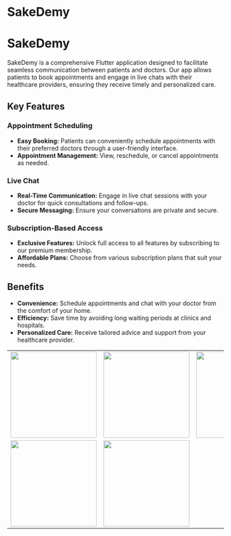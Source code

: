 # SakeDemy
# SakeDemy

SakeDemy is a comprehensive Flutter application designed to facilitate seamless communication between patients and doctors. Our app allows patients to book appointments and engage in live chats with their healthcare providers, ensuring they receive timely and personalized care.

## Key Features

### Appointment Scheduling
- **Easy Booking:** Patients can conveniently schedule appointments with their preferred doctors through a user-friendly interface.
- **Appointment Management:** View, reschedule, or cancel appointments as needed.

### Live Chat
- **Real-Time Communication:** Engage in live chat sessions with your doctor for quick consultations and follow-ups.
- **Secure Messaging:** Ensure your conversations are private and secure.

### Subscription-Based Access
- **Exclusive Features:** Unlock full access to all features by subscribing to our premium membership.
- **Affordable Plans:** Choose from various subscription plans that suit your needs.

## Benefits
- **Convenience:** Schedule appointments and chat with your doctor from the comfort of your home.
- **Efficiency:** Save time by avoiding long waiting periods at clinics and hospitals.
- **Personalized Care:** Receive tailored advice and support from your healthcare provider.
<table>
  <tr>
    <td><img src="https://github.com/user-attachments/assets/2fc501cc-28eb-46f8-9042-18cd0fa424e8" width="200"></td>
    <td><img src="https://github.com/user-attachments/assets/3b312a31-844b-4dc3-8635-dda2caf37720" width="200"></td>
    <td><img src="https://github.com/user-attachments/assets/2efcb8ca-e4e3-4b66-9f28-ebfe1f9a0204" width="200"></td>
  </tr>
  <tr>
    <td><img src="https://github.com/user-attachments/assets/db1f7a51-3f32-4cac-9152-1e2f8a89cd4f" width="200"></td>
    <td><img src="https://github.com/user-attachments/assets/f6687e68-4822-4e7a-af14-aae1b1881567" width="200"></td>
  </tr>
</table>
